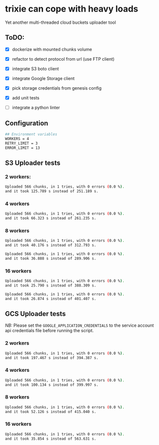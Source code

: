 # trixie can cope with heavy loads

Yet another multi-threaded cloud buckets uploader tool


## ToDO:

- [x] dockerize with mounted chunks volume
- [x] refactor to detect protocol from url (use FTP client)
- [x] integrate S3 boto client
- [x] integrate Google Storage client
- [x] pick storage credentials from genesis config
- [x] add unit tests
- [ ] integrate a python linter


## Configuration

```bash
## Environment variables
WORKERS = 4
RETRY_LIMIT = 3
ERROR_LIMIT = 13
```


## S3 Uploader tests

### 2 workers:

```bash
Uploaded 566 chunks, in 1 tries, with 0 errors (0.0 %).
and it took 125.789 s instead of 251.189 s.
```

### 4 workers

```bash
Uploaded 566 chunks, in 1 tries, with 0 errors (0.0 %).
and it took 66.323 s instead of 261.235 s.
```


### 8 workers

```bash
Uploaded 566 chunks, in 1 tries, with 0 errors (0.0 %).
and it took 40.176 s instead of 312.793 s.
```

```bash
Uploaded 566 chunks, in 1 tries, with 0 errors (0.0 %).
and it took 36.888 s instead of 289.906 s.
```


### 16 workers

```bash
Uploaded 566 chunks, in 1 tries, with 0 errors (0.0 %).
and it took 25.790 s instead of 388.309 s.
```

```bash
Uploaded 566 chunks, in 1 tries, with 0 errors (0.0 %).
and it took 26.874 s instead of 401.407 s.
```


## GCS Uploader tests

_NB:_ Please set the `GOOGLE_APPLICATION_CREDENTIALS` to the service account api
credentials file before running the script.


### 2 workers

```bash
Uploaded 566 chunks, in 1 tries, with 0 errors (0.0 %).
and it took 197.467 s instead of 394.387 s.
```


### 4 workers

```bash
Uploaded 566 chunks, in 1 tries, with 0 errors (0.0 %).
and it took 100.134 s instead of 399.997 s.
```


### 8 workers

```bash
Uploaded 566 chunks, in 1 tries, with 0 errors (0.0 %).
and it took 52.126 s instead of 415.040 s.
```


### 16 workers

```bash
Uploaded 566 chunks, in 1 tries, with 0 errors (0.0 %).
and it took 35.854 s instead of 563.631 s.

